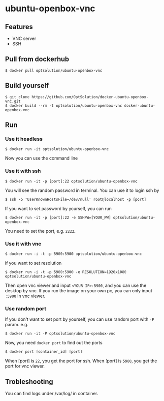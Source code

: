 ubuntu-openbox-vnc
=========================
## Features
- VNC server
- SSH

## Pull from dockerhub

```
$ docker pull optsolution/ubuntu-openbox-vnc
```

## Build yourself

```
$ git clone https://github.com/OptSolution/docker-ubuntu-openbox-vnc.git
$ docker build --rm -t optsolution/ubuntu-openbox-vnc docker-ubuntu-openbox-vnc
```

## Run

### Use it headless
```
$ docker run -it optsolution/ubuntu-openbox-vnc
```
Now you can use the command line

### Use it with ssh
```
$ docker run -it -p [port]:22 optsolution/ubuntu-openbox-vnc
```
You will see the random password in terminal. You can use it to login ssh by
```
$ ssh -o 'UserKnownHostsFile=/dev/null' root@localhost -p [port]
```
If you want to set password by yourself, you can run 
```
$ docker run -it -p [port]:22 -e SSHPW=[YOUR_PW] optsolution/ubuntu-openbox-vnc
```

You need to set the port, e.g. `2222`. 

### Use it with vnc
```
$ docker run -i -t -p 5900:5900 optsolution/ubuntu-openbox-vnc
```
if you want to set resolution
```
$ docker run -i -t -p 5900:5900 -e RESOLUTION=1920x1080 optsolution/ubuntu-openbox-vnc
```

Then open vnc viewer and input `<YOUR IP>:5900`, and you can use the desktop by vnc. If you run the image on your own pc, you can only input `:5900` in vnc viewer.

### Use random port
If you don't want to set port by yourself, you can use random port with `-P` param. e.g.
```
$ docker run -it -P optsolution/ubuntu-openbox-vnc
```
Now, you need `docker port` to find out the ports
```
$ docker port [container_id] [port]
```
When [port] is `22`, you get the port for ssh. When [port] is `5900`, you get the port for vnc viewer.

## Trobleshooting
You can find logs under /var/log/ in container.

